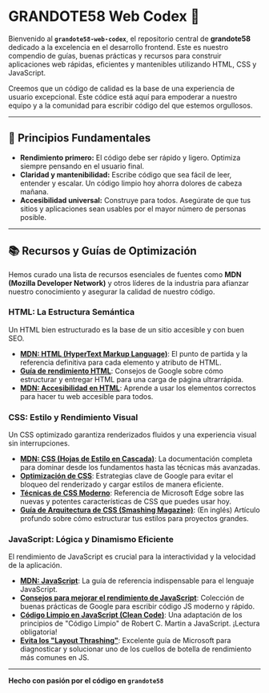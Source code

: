 
# GRANDOTE58 Web Codex 🚀

Bienvenido al **`grandote58-web-codex`**, el repositorio central de **grandote58** dedicado a la excelencia en el desarrollo frontend. Este es nuestro compendio de guías, buenas prácticas y recursos para construir aplicaciones web rápidas, eficientes y mantenibles utilizando HTML, CSS y JavaScript.

Creemos que un código de calidad es la base de una experiencia de usuario excepcional. Este códice está aquí para empoderar a nuestro equipo y a la comunidad para escribir código del que estemos orgullosos.

---

## 📜 Principios Fundamentales

* **Rendimiento primero:** El código debe ser rápido y ligero. Optimiza siempre pensando en el usuario final.
* **Claridad y mantenibilidad:** Escribe código que sea fácil de leer, entender y escalar. Un código limpio hoy ahorra dolores de cabeza mañana.
* **Accesibilidad universal:** Construye para todos. Asegúrate de que tus sitios y aplicaciones sean usables por el mayor número de personas posible.

---

## 📚 Recursos y Guías de Optimización

Hemos curado una lista de recursos esenciales de fuentes como **MDN (Mozilla Developer Network)** y otros líderes de la industria para afianzar nuestro conocimiento y asegurar la calidad de nuestro código.

### **HTML: La Estructura Semántica**

Un HTML bien estructurado es la base de un sitio accesible y con buen SEO.

* **[MDN: HTML (HyperText Markup Language)](https://developer.mozilla.org/es/docs/Web/HTML)**: El punto de partida y la referencia definitiva para cada elemento y atributo de HTML.
* **[Guía de rendimiento HTML](https://web.dev/articles/fast?hl=es)**: Consejos de Google sobre cómo estructurar y entregar HTML para una carga de página ultrarrápida.
* **[MDN: Accesibilidad en HTML](https://developer.mozilla.org/es/docs/Learn/Accessibility/HTML)**: Aprende a usar los elementos correctos para hacer tu web accesible para todos.

### **CSS: Estilo y Rendimiento Visual**

Un CSS optimizado garantiza renderizados fluidos y una experiencia visual sin interrupciones.

* **[MDN: CSS (Hojas de Estilo en Cascada)](https://developer.mozilla.org/es/docs/Web/CSS)**: La documentación completa para dominar desde los fundamentos hasta las técnicas más avanzadas.
* **[Optimización de CSS](https://web.dev/articles/optimize-css-delivery?hl=es)**: Estrategias clave de Google para evitar el bloqueo del renderizado y cargar estilos de manera eficiente.
* **[Técnicas de CSS Moderno](https://learn.microsoft.com/es-es/microsoft-edge/devtools-guide-chromium/css/css-features-reference)**: Referencia de Microsoft Edge sobre las nuevas y potentes características de CSS que puedes usar hoy.
* **[Guía de Arquitectura de CSS (Smashing Magazine)](https://www.smashingmagazine.com/2016/12/css-architecture-scalable-maintainable-css/)**: (En inglés) Artículo profundo sobre cómo estructurar tus estilos para proyectos grandes.

### **JavaScript: Lógica y Dinamismo Eficiente**

El rendimiento de JavaScript es crucial para la interactividad y la velocidad de la aplicación.

* **[MDN: JavaScript](https://developer.mozilla.org/es/docs/Web/JavaScript)**: La guía de referencia indispensable para el lenguaje JavaScript.
* **[Consejos para mejorar el rendimiento de JavaScript](https://web.dev/articles/javascript-best-practices?hl=es)**: Colección de buenas prácticas de Google para escribir código JS moderno y rápido.
* **[Código Limpio en JavaScript (Clean Code)](https://github.com/ryanmcdermott/clean-code-javascript/blob/master/README-es.md)**: Una adaptación de los principios de "Código Limpio" de Robert C. Martin a JavaScript. ¡Lectura obligatoria!
* **[Evita los "Layout Thrashing"](https://learn.microsoft.com/es-es/microsoft-edge/devtools-guide-chromium/rendering-tools/forced-synchronous-layouts)**: Excelente guía de Microsoft para diagnosticar y solucionar uno de los cuellos de botella de rendimiento más comunes en JS.

---

**Hecho con pasión por el código en `grandote58`**

